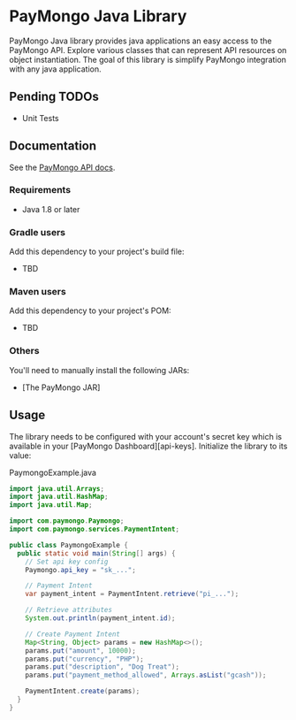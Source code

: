# PayMongo Java Library
PayMongo Java library provides java applications an easy access to the PayMongo API. Explore various classes that can represent API resources on object instantiation. The goal of this library is simplify PayMongo integration with any java application.

## Pending TODOs

- Unit Tests

## Documentation

See the [PayMongo API docs](https://developers.paymongo.com/reference/getting-started-with-your-api).

### Requirements

- Java 1.8 or later

### Gradle users

Add this dependency to your project's build file:
 - TBD

### Maven users

Add this dependency to your project's POM:
 - TBD

### Others

You'll need to manually install the following JARs:

- [The PayMongo JAR]<link>

## Usage

The library needs to be configured with your account's secret key which is
available in your [PayMongo Dashboard][api-keys]. Initialize the library to its
value:

PaymongoExample.java

```java
import java.util.Arrays;
import java.util.HashMap;
import java.util.Map;

import com.paymongo.Paymongo;
import com.paymongo.services.PaymentIntent;

public class PaymongoExample {
  public static void main(String[] args) {
    // Set api key config
    Paymongo.api_key = "sk_...";

    // Payment Intent
    var payment_intent = PaymentIntent.retrieve("pi_...");

    // Retrieve attributes
    System.out.println(payment_intent.id);

    // Create Payment Intent
    Map<String, Object> params = new HashMap<>();
    params.put("amount", 10000);
    params.put("currency", "PHP");
    params.put("description", "Dog Treat");
    params.put("payment_method_allowed", Arrays.asList("gcash"));

    PaymentIntent.create(params);
  }
}

```
